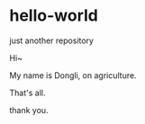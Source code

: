 # hello-world
just another repository

Hi~

My name is Dongli, on agriculture.

That's all.

thank you.
